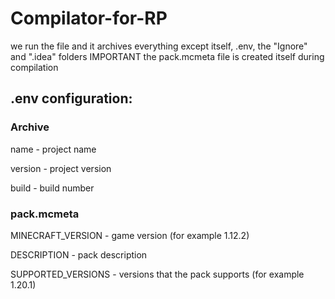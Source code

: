 # Compilator-for-RP

we run the file and it archives everything except itself, .env, the "Ignore" and ".idea" folders
IMPORTANT the pack.mcmeta file is created itself during compilation

## .env configuration:
### Archive

name - project name

version - project version

build - build number

### pack.mcmeta
MINECRAFT_VERSION - game version (for example 1.12.2)

DESCRIPTION - pack description

SUPPORTED_VERSIONS - versions that the pack supports (for example 1.20.1)

